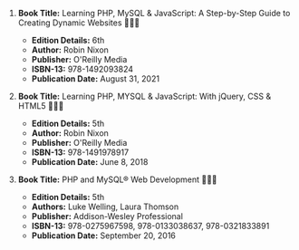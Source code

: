 1. **Book Title:** Learning PHP, MySQL & JavaScript: A Step-by-Step Guide to Creating Dynamic Websites 📒🔐✅
   - **Edition Details:** 6th
   - **Author:** Robin Nixon
   - **Publisher:** O'Reilly Media
   - **ISBN-13:** 978-1492093824
   - **Publication Date:** August 31, 2021

2. **Book Title:** Learning PHP, MYSQL & JavaScript: With jQuery, CSS & HTML5 📒🔐✅
   - **Edition Details:** 5th
   - **Author:** Robin Nixon
   - **Publisher:** O'Reilly Media
   - **ISBN-13:** 978-1491978917
   - **Publication Date:** June 8, 2018
  
3. **Book Title:** PHP and MySQL® Web Development 📒🔐✅
   - **Edition Details:** 5th
   - **Authors:** Luke Welling, Laura Thomson
   - **Publisher:** Addison-Wesley Professional
   - **ISBN-13:** 978-0275967598, 978-0133038637, 978-0321833891
   - **Publication Date:** September 20, 2016
